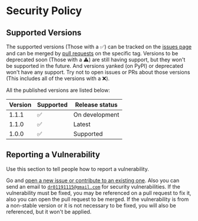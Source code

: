 # Security Policy

## Supported Versions

The supported versions \(Those with a :white_check_mark:\) can be tracked on the [issues page](http://github.com/diddileija/diddiparser/issues) 
and can be merged by [pull requests](http://github.com/diddileija/diddiparser/pulls) on the specific tag. Versions to be deprecated soon
\(Those with a :warning:\) are still having support, but they won't be supported in the future. And versions yanked \(on PyPI\) or deprecated 
won't have any support. Try not to open issues or PRs about those versions \(This includes all of the versions with a :x:\).

All the published versions are listed below:

| Version | Supported          | Release status      |
| ------- | ------------------ | ------------------- |
| 1.1.1   | :white_check_mark: | On development      |
| 1.1.0   | :white_check_mark: | Latest              |
| 1.0.0   | :white_check_mark: | Supported           |


## Reporting a Vulnerability

Use this section to tell people how to report a vulnerability.

Go and [open a new issue or contribute to an existing one](http://github.com/diddileija/diddiparser/issues). 
Also you can send an email to [`dr01191115@gmail.com`](mailto:dr01191115@gmail.com) for security vulnerabilities. If the vulnerability must be fixed, you may be referenced on a
pull request to fix it, also you can open the pull request to be merged. If the vulnerability is from a non-stable version or it is not necessary to be fixed, you will also be
referenced, but it won't be applied.
